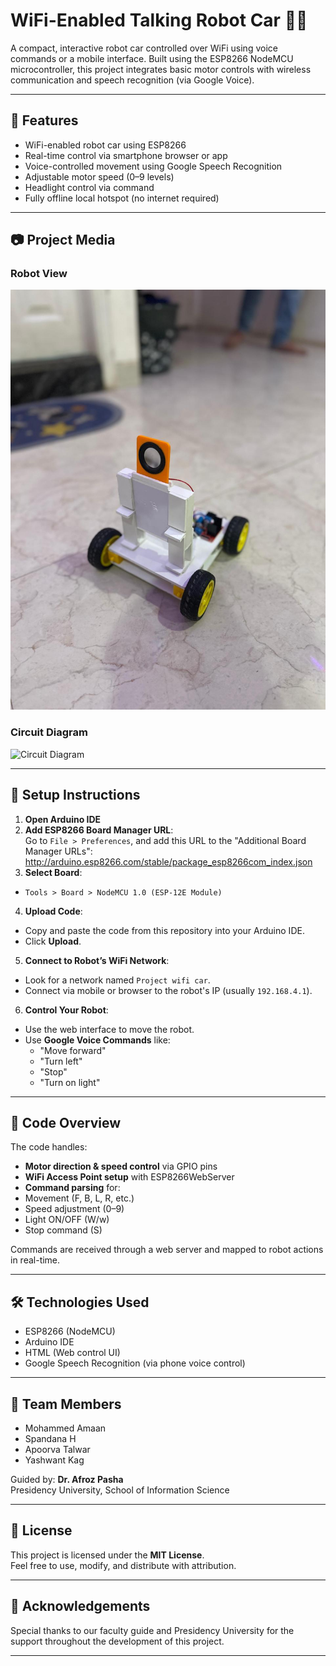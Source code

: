 # WiFi-Enabled Talking Robot Car 🤖📡

A compact, interactive robot car controlled over WiFi using voice commands or a mobile interface. Built using the ESP8266 NodeMCU microcontroller, this project integrates basic motor controls with wireless communication and speech recognition (via Google Voice).

---

## 🚀 Features

- WiFi-enabled robot car using ESP8266
- Real-time control via smartphone browser or app
- Voice-controlled movement using Google Speech Recognition
- Adjustable motor speed (0–9 levels)
- Headlight control via command
- Fully offline local hotspot (no internet required)

---

## 📷 Project Media

### Robot View
![Robot Image](Robot_image.jpeg)

### Circuit Diagram
![Circuit Diagram](CIRCUIT%20DIAGRAM%20PROJECT.png)

---

## 🔧 Setup Instructions

1. **Open Arduino IDE**
2. **Add ESP8266 Board Manager URL**:  
   Go to `File > Preferences`, and add this URL to the "Additional Board Manager URLs":
    http://arduino.esp8266.com/stable/package_esp8266com_index.json
3. **Select Board**:  
- `Tools > Board > NodeMCU 1.0 (ESP-12E Module)`

4. **Upload Code**:  
- Copy and paste the code from this repository into your Arduino IDE.
- Click **Upload**.

5. **Connect to Robot’s WiFi Network**:  
- Look for a network named `Project wifi car`.
- Connect via mobile or browser to the robot's IP (usually `192.168.4.1`).

6. **Control Your Robot**:
- Use the web interface to move the robot.
- Use **Google Voice Commands** like:
  - "Move forward"
  - "Turn left"
  - "Stop"
  - "Turn on light"

---

## 🧠 Code Overview

The code handles:

- **Motor direction & speed control** via GPIO pins
- **WiFi Access Point setup** with ESP8266WebServer
- **Command parsing** for:
- Movement (F, B, L, R, etc.)
- Speed adjustment (0–9)
- Light ON/OFF (W/w)
- Stop command (S)

Commands are received through a web server and mapped to robot actions in real-time.

---

## 🛠 Technologies Used

- ESP8266 (NodeMCU)
- Arduino IDE
- HTML (Web control UI)
- Google Speech Recognition (via phone voice control)

---

## 👥 Team Members

- Mohammed Amaan  
- Spandana H  
- Apoorva Talwar  
- Yashwant Kag  

Guided by: **Dr. Afroz Pasha**  
Presidency University, School of Information Science

---

## 📄 License

This project is licensed under the **MIT License**.  
Feel free to use, modify, and distribute with attribution.

---

## 🙌 Acknowledgements

Special thanks to our faculty guide and Presidency University for the support throughout the development of this project.

---
